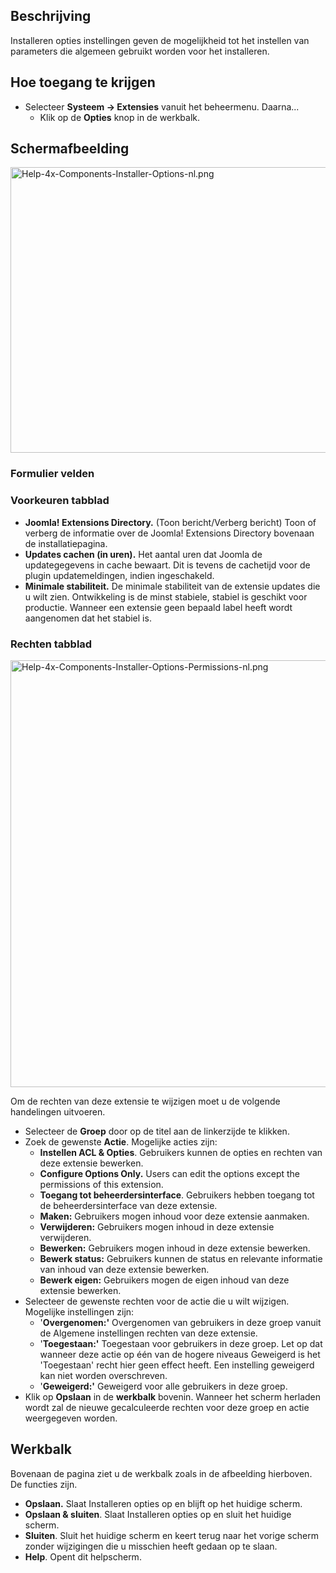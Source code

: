 <!-- Filename: Help4.x:Installer:_Options / Display title: Installeren: Opties -->

## Beschrijving

Installeren opties instellingen geven de mogelijkheid tot het instellen
van parameters die algemeen gebruikt worden voor het installeren.

## Hoe toegang te krijgen

- Selecteer **Systeem → Extensies** vanuit het beheermenu. Daarna...
  - Klik op de **Opties** knop in de werkbalk.

## Schermafbeelding

<img
src="https://docs.joomla.org/images/thumb/b/b7/Help-4x-Components-Installer-Options-nl.png/800px-Help-4x-Components-Installer-Options-nl.png"
decoding="async"
srcset="https://docs.joomla.org/images/thumb/b/b7/Help-4x-Components-Installer-Options-nl.png/1200px-Help-4x-Components-Installer-Options-nl.png 1.5x, https://docs.joomla.org/images/b/b7/Help-4x-Components-Installer-Options-nl.png 2x"
data-file-width="1201" data-file-height="686" width="800" height="457"
alt="Help-4x-Components-Installer-Options-nl.png" />

### Formulier velden

### Voorkeuren tabblad

- **Joomla! Extensions Directory.** (Toon bericht/Verberg bericht) Toon
  of verberg de informatie over de Joomla! Extensions Directory bovenaan
  de installatiepagina.
- **Updates cachen (in uren).** Het aantal uren dat Joomla de
  updategegevens in cache bewaart. Dit is tevens de cachetijd voor de
  plugin updatemeldingen, indien ingeschakeld.
- **Minimale stabiliteit.** De minimale stabiliteit van de extensie
  updates die u wilt zien. Ontwikkeling is de minst stabiele, stabiel is
  geschikt voor productie. Wanneer een extensie geen bepaald label heeft
  wordt aangenomen dat het stabiel is.

### Rechten tabblad

<img
src="https://docs.joomla.org/images/thumb/f/fd/Help-4x-Components-Installer-Options-Permissions-nl.png/800px-Help-4x-Components-Installer-Options-Permissions-nl.png"
decoding="async"
srcset="https://docs.joomla.org/images/f/fd/Help-4x-Components-Installer-Options-Permissions-nl.png 1.5x"
data-file-width="860" data-file-height="734" width="800" height="683"
alt="Help-4x-Components-Installer-Options-Permissions-nl.png" />


Om de rechten van deze extensie te wijzigen moet u de volgende
handelingen uitvoeren.

- Selecteer de **Groep** door op de titel aan de linkerzijde te klikken.
- Zoek de gewenste **Actie**. Mogelijke acties zijn:
  - **Instellen ACL & Opties**. Gebruikers kunnen de opties en rechten
    van deze extensie bewerken.
  - **Configure Options Only.** Users can edit the options except the
    permissions of this extension.
  - **Toegang tot beheerdersinterface**. Gebruikers hebben toegang tot
    de beheerdersinterface van deze extensie.
  - **Maken:** Gebruikers mogen inhoud voor deze extensie aanmaken.
  - **Verwijderen:** Gebruikers mogen inhoud in deze extensie
    verwijderen.
  - **Bewerken:** Gebruikers mogen inhoud in deze extensie bewerken.
  - **Bewerk status:** Gebruikers kunnen de status en relevante
    informatie van inhoud van deze extensie bewerken.
  - **Bewerk eigen:** Gebruikers mogen de eigen inhoud van deze extensie
    bewerken.
- Selecteer de gewenste rechten voor de actie die u wilt wijzigen.
  Mogelijke instellingen zijn:
  - '**Overgenomen:'** Overgenomen van gebruikers in deze groep vanuit
    de Algemene instellingen rechten van deze extensie.
  - '**Toegestaan:'** Toegestaan voor gebruikers in deze groep. Let op
    dat wanneer deze actie op één van de hogere niveaus Geweigerd is het
    'Toegestaan' recht hier geen effect heeft. Een instelling geweigerd
    kan niet worden overschreven.
  - '**Geweigerd:'** Geweigerd voor alle gebruikers in deze groep.
- Klik op **Opslaan** in de **werkbalk** bovenin. Wanneer het scherm
  herladen wordt zal de nieuwe gecalculeerde rechten voor deze groep en
  actie weergegeven worden.

## Werkbalk

Bovenaan de pagina ziet u de werkbalk zoals in de afbeelding hierboven.
De functies zijn.

- **Opslaan.** Slaat Installeren opties op en blijft op het huidige
  scherm.
- **Opslaan & sluiten**. Slaat Installeren opties op en sluit het
  huidige scherm.
- **Sluiten**. Sluit het huidige scherm en keert terug naar het vorige
  scherm zonder wijzigingen die u misschien heeft gedaan op te slaan.
- **Help**. Opent dit helpscherm.
